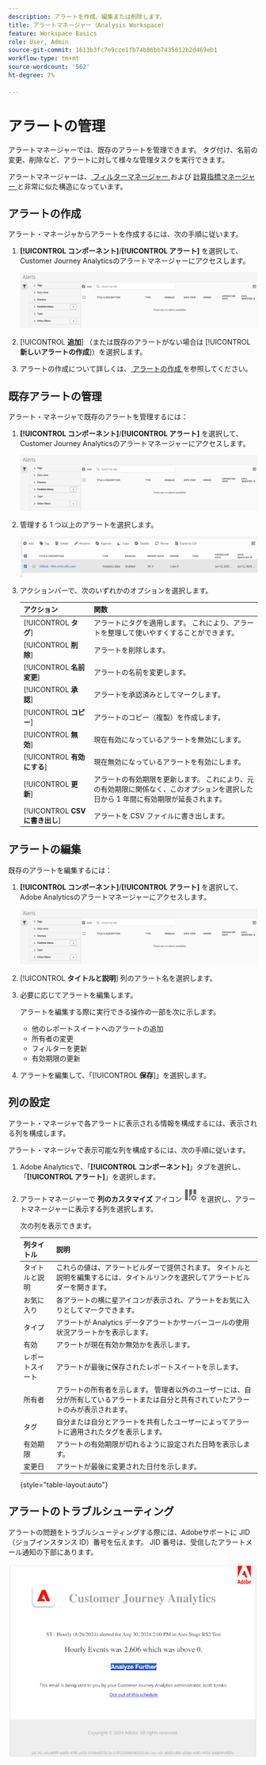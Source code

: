 ```yaml
---
description: アラートを作成、編集または削除します。
title: アラートマネージャー（Analysis Workspace）
feature: Workspace Basics
role: User, Admin
source-git-commit: 1613b3fc7e9cce1fb74b86bb7435612b2d469eb1
workflow-type: tm+mt
source-wordcount: '562'
ht-degree: 7%

---
```


# アラートの管理

アラートマネージャーでは、既存のアラートを管理できます。 タグ付け、名前の変更、削除など、アラートに対して様々な管理タスクを実行できます。

アラートマネージャーは、[ フィルターマネージャー ](/help/components/filters/manage-filters.md) および [ 計算指標マネージャー ](/help/components/calc-metrics/cm-workflow/cm-manager.md) と非常に似た構造になっています。

## アラートの作成

アラート・マネージャからアラートを作成するには、次の手順に従います。

1. **[!UICONTROL コンポーネント]**/**[!UICONTROL アラート]** を選択して、Customer Journey Analyticsのアラートマネージャーにアクセスします。

   ![](assets/alert-manager.png)

1. [!UICONTROL **追加**] （または既存のアラートがない場合は [!UICONTROL **新しいアラートの作成**]）を選択します。

1. アラートの作成について詳しくは、[ アラートの作成 ](/help/analysis-workspace/c-intelligent-alerts/alert-builder.md) を参照してください。

## 既存アラートの管理

アラート・マネージャで既存のアラートを管理するには：

1. **[!UICONTROL コンポーネント]**/**[!UICONTROL アラート]** を選択して、Customer Journey Analyticsのアラートマネージャーにアクセスします。

   ![](assets/alert-manager.png)

1. 管理する 1 つ以上のアラートを選択します。

   ![](assets/alert-manager-tasks.png)

1. アクションバーで、次のいずれかのオプションを選択します。

   | アクション | 関数 |
   |---------|----------|
   | [!UICONTROL **タグ**] | アラートにタグを適用します。 これにより、アラートを整理して使いやすくすることができます。 |
   | [!UICONTROL **削除**] | アラートを削除します。 |
   | [!UICONTROL **名前変更**] | アラートの名前を変更します。 |
   | [!UICONTROL **承認**] | アラートを承認済みとしてマークします。 |
   | [!UICONTROL **コピー**] | アラートのコピー（複製）を作成します。 |
   | [!UICONTROL **無効**] | 現在有効になっているアラートを無効にします。 |
   | [!UICONTROL **有効にする**] | 現在無効になっているアラートを有効にします。 |
   | [!UICONTROL **更新**] | アラートの有効期限を更新します。 これにより、元の有効期限に関係なく、このオプションを選択した日から 1 年間に有効期限が延長されます。 |
   | [!UICONTROL **CSV に書き出し**] | アラートを.CSV ファイルに書き出します。 |

## アラートの編集

既存のアラートを編集するには：

1. **[!UICONTROL コンポーネント]**/**[!UICONTROL アラート]** を選択して、Adobe Analyticsのアラートマネージャーにアクセスします。

   ![](assets/alert-manager.png)

1. [!UICONTROL **タイトルと説明**] 列のアラート名を選択します。

1. 必要に応じてアラートを編集します。

   アラートを編集する際に実行できる操作の一部を次に示します。

   * 他のレポートスイートへのアラートの追加
   * 所有者の変更
   * フィルターを更新
   * 有効期限の更新

1. アラートを編集して、「[!UICONTROL **保存**]」を選択します。

## 列の設定

アラート・マネージャで各アラートに表示される情報を構成するには、表示される列を構成します。

アラート・マネージャで表示可能な列を構成するには、次の手順に従います。

1. Adobe Analyticsで、「**[!UICONTROL コンポーネント]**」タブを選択し、「**[!UICONTROL アラート]**」を選択します。

1. アラートマネージャーで **列のカスタマイズ** アイコン ![ 列のカスタマイズ ](assets/customize-columns-icon.png) を選択し、アラートマネージャーに表示する列を選択します。

   次の列を表示できます。

   | 列タイトル | 説明 |
   |---|---|
   | タイトルと説明 | これらの値は、アラートビルダーで提供されます。 タイトルと説明を編集するには、タイトルリンクを選択してアラートビルダーを開きます。 |
   | お気に入り | 各アラートの横に星アイコンが表示され、アラートをお気に入りとしてマークできます。<!-- For more information, see [Mark calculated metrics as favorites](/help/components/c-calcmetrics/c-workflow/cm-workflow/cm-favorite.md). --> |
   | タイプ | アラートが Analytics データアラートかサーバーコールの使用状況アラートかを表示します。 |
   | 有効 | アラートが現在有効か無効かを表示します。 |
   | レポートスイート | アラートが最後に保存されたレポートスイートを示します。 |
   | 所有者 | アラートの所有者を示します。 管理者以外のユーザーには、自分が所有しているアラートまたは自分と共有されていたアラートのみが表示されます。 |
   | タグ | 自分または自分とアラートを共有したユーザーによってアラートに適用されたタグを表示します。 |
   | 有効期限 | アラートの有効期限が切れるように設定された日時を表示します。 |
   | 変更日 | アラートが最後に変更された日付を示します。 |

   {style="table-layout:auto"}

   <!-- When "Last used" column is added, add this information as the description: Shows the date when the alert was last used. <p>This information can help you determine whether a component is valuable to users in your organization, where it is used, and if it needs to be deleted or modified.</p><p>Consider the following when viewing this column:</p><ul><li>This information does not include usage from the API, Report Builder, or Data Warehouse.</li><li>For some components, this column might not contain data if the component was last used prior to September 2023.</li></ul> -->

## アラートのトラブルシューティング

アラートの問題をトラブルシューティングする際には、Adobeサポートに JID （ジョブインスタンス ID）番号を伝えます。 JID 番号は、受信したアラートメール通知の下部にあります。

![ アラートメール ](assets/alerts-email.PNG)